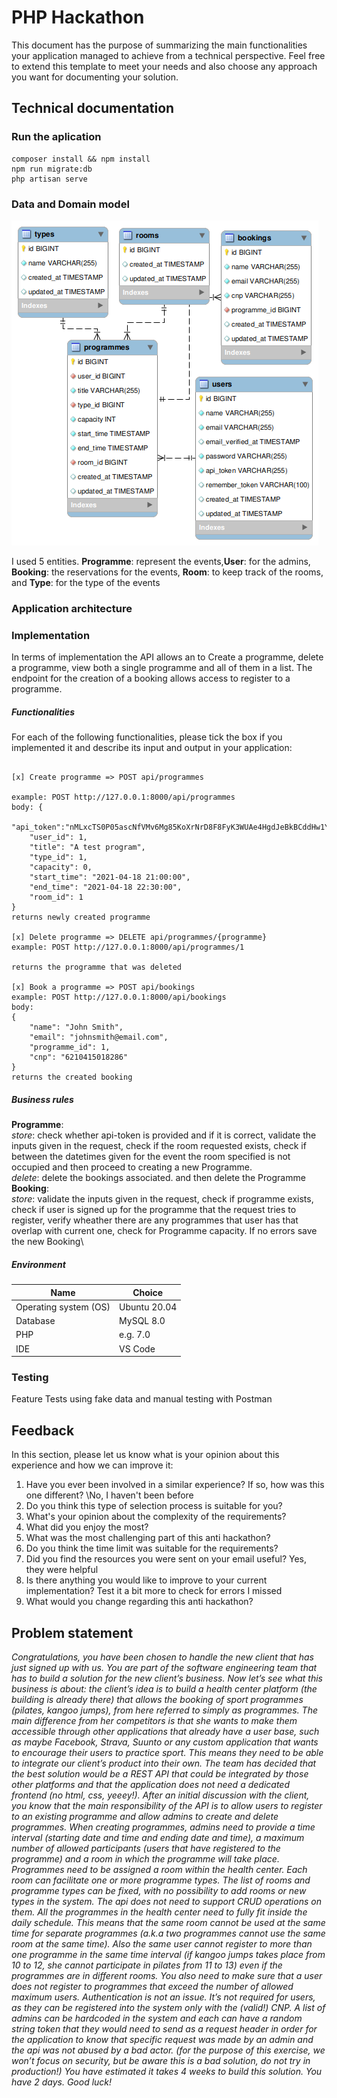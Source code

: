 # PHP Hackathon
This document has the purpose of summarizing the main functionalities your application managed to achieve from a technical perspective. Feel free to extend this template to meet your needs and also choose any approach you want for documenting your solution.



## Technical documentation
### Run the aplication
```
composer install && npm install
npm run migrate:db 
php artisan serve
```


### Data and Domain model
![DB Schema](/docs/images/db.png)



I used 5 entities. **Programme**: represent the events,**User**: for the admins, **Booking**: the reservations for the events, **Room**: to keep track of the rooms, and **Type**: for the type of the events
### Application architecture
###  Implementation
In terms of implementation the API allows an to Create a programme, delete a programme, view both a single programme and all of them in a list. 
The endpoint for the creation of a booking allows access to register to a programme. 

##### Functionalities
For each of the following functionalities, please tick the box if you implemented it and describe its input and output in your application:
```

[x] Create programme => POST api/programmes

example: POST http://127.0.0.1:8000/api/programmes 
body: {
    "api_token":"nMLxcTS0P05ascNfVMv6Mg85KoXrNrD8F8FyK3WUAe4HgdJeBkBCddHw1YzC",
    "user_id": 1,
    "title": "A test program",
    "type_id": 1,
    "capacity": 0,
    "start_time": "2021-04-18 21:00:00",
    "end_time": "2021-04-18 22:30:00",
    "room_id": 1
}
returns newly created programme

[x] Delete programme => DELETE api/programmes/{programme}
example: POST http://127.0.0.1:8000/api/programmes/1 

returns the programme that was deleted

[x] Book a programme => POST api/bookings
example: POST http://127.0.0.1:8000/api/bookings 
body:
{
    "name": "John Smith",
    "email": "johnsmith@email.com",
    "programme_id": 1,
    "cnp": "6210415018286"
}
returns the created booking

```

##### Business rules
**Programme**: \
    *store*: check whether api-token is provided and if it is correct, validate the inputs given in the request, check if the room requested exists, check if between the datetimes given for the event the room specified is not occupied and then proceed to creating a new Programme. \
    *delete*: delete the bookings associated. and then delete the Programme \
 **Booking**: \
    *store*: validate the inputs given in the request, check if programme exists, check if user is signed up for the programme that the request tries to register,      verify wheather there are any programmes that user has that overlap with current one, check for Programme capacity. If no errors save the new Booking\


##### Environment

| Name | Choice |
| ------ | ------ |
| Operating system (OS) |Ubuntu 20.04 |
| Database  | MySQL 8.0|
| PHP | e.g. 7.0 |
| IDE | VS Code |

### Testing
Feature Tests using fake data and manual testing with Postman 

## Feedback
In this section, please let us know what is your opinion about this experience and how we can improve it:

1. Have you ever been involved in a similar experience? If so, how was this one different?
\No, I haven't been before
2. Do you think this type of selection process is suitable for you?
3. What's your opinion about the complexity of the requirements?
4. What did you enjoy the most?
5. What was the most challenging part of this anti hackathon?
6. Do you think the time limit was suitable for the requirements?
7. Did you find the resources you were sent on your email useful?  Yes, they were helpful
8. Is there anything you would like to improve to your current implementation? Test it a bit more to check for errors I missed
9. What would you change regarding this anti hackathon?


## Problem statement
*Congratulations, you have been chosen to handle the new client that has just signed up with us.  You are part of the software engineering team that has to build a solution for the new client’s business.
Now let’s see what this business is about: the client’s idea is to build a health center platform (the building is already there) that allows the booking of sport programmes (pilates, kangoo jumps), from here referred to simply as programmes. The main difference from her competitors is that she wants to make them accessible through other applications that already have a user base, such as maybe Facebook, Strava, Suunto or any custom application that wants to encourage their users to practice sport. This means they need to be able to integrate our client’s product into their own.
The team has decided that the best solution would be a REST API that could be integrated by those other platforms and that the application does not need a dedicated frontend (no html, css, yeeey!). After an initial discussion with the client, you know that the main responsibility of the API is to allow users to register to an existing programme and allow admins to create and delete programmes.
When creating programmes, admins need to provide a time interval (starting date and time and ending date and time), a maximum number of allowed participants (users that have registered to the programme) and a room in which the programme will take place.
Programmes need to be assigned a room within the health center. Each room can facilitate one or more programme types. The list of rooms and programme types can be fixed, with no possibility to add rooms or new types in the system. The api does not need to support CRUD operations on them.
All the programmes in the health center need to fully fit inside the daily schedule. This means that the same room cannot be used at the same time for separate programmes (a.k.a two programmes cannot use the same room at the same time). Also the same user cannot register to more than one programme in the same time interval (if kangoo jumps takes place from 10 to 12, she cannot participate in pilates from 11 to 13) even if the programmes are in different rooms. You also need to make sure that a user does not register to programmes that exceed the number of allowed maximum users.
Authentication is not an issue. It’s not required for users, as they can be registered into the system only with the (valid!) CNP. A list of admins can be hardcoded in the system and each can have a random string token that they would need to send as a request header in order for the application to know that specific request was made by an admin and the api was not abused by a bad actor. (for the purpose of this exercise, we won’t focus on security, but be aware this is a bad solution, do not try in production!)
You have estimated it takes 4 weeks to build this solution. You have 2 days. Good luck!*
